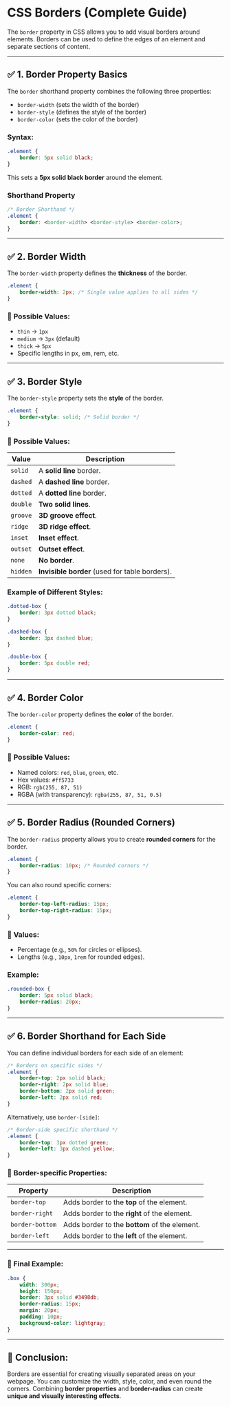 # CSS Borders (Complete Guide)

The `border` property in CSS allows you to add visual borders around elements. Borders can be used to define the edges of an element and separate sections of content.

---

## ✅ 1. Border Property Basics

The `border` shorthand property combines the following three properties:
- `border-width` (sets the width of the border)
- `border-style` (defines the style of the border)
- `border-color` (sets the color of the border)

### Syntax:
```css
.element {
    border: 5px solid black;
}
```

This sets a **5px solid black border** around the element.

### Shorthand Property
```css
/* Border Shorthand */
.element {
    border: <border-width> <border-style> <border-color>;
}
```

---

## ✅ 2. Border Width

The `border-width` property defines the **thickness** of the border.

```css
.element {
    border-width: 2px; /* Single value applies to all sides */
}
```

### 🔸 **Possible Values:**
- `thin` → `1px`
- `medium` → `3px` (default)
- `thick` → `5px`
- Specific lengths in px, em, rem, etc.

---

## ✅ 3. Border Style

The `border-style` property sets the **style** of the border.

```css
.element {
    border-style: solid; /* Solid border */
}
```

### 🔸 **Possible Values:**
| Value            | Description |
|------------------|-------------|
| `solid`          | A **solid line** border. |
| `dashed`         | A **dashed line** border. |
| `dotted`         | A **dotted line** border. |
| `double`         | **Two solid lines**. |
| `groove`         | **3D groove effect**. |
| `ridge`          | **3D ridge effect**. |
| `inset`          | **Inset effect**. |
| `outset`         | **Outset effect**. |
| `none`           | **No border**. |
| `hidden`         | **Invisible border** (used for table borders). |

### Example of Different Styles:
```css
.dotted-box {
    border: 3px dotted black;
}

.dashed-box {
    border: 3px dashed blue;
}

.double-box {
    border: 5px double red;
}
```

---

## ✅ 4. Border Color

The `border-color` property defines the **color** of the border.

```css
.element {
    border-color: red;
}
```

### 🔸 **Possible Values:**
- Named colors: `red`, `blue`, `green`, etc.
- Hex values: `#ff5733`
- RGB: `rgb(255, 87, 51)`
- RGBA (with transparency): `rgba(255, 87, 51, 0.5)`

---

## ✅ 5. Border Radius (Rounded Corners)

The `border-radius` property allows you to create **rounded corners** for the border.

```css
.element {
    border-radius: 10px; /* Rounded corners */
}
```

You can also round specific corners:

```css
.element {
    border-top-left-radius: 15px;
    border-top-right-radius: 15px;
}
```

### 🔸 **Values:**
- Percentage (e.g., `50%` for circles or ellipses).
- Lengths (e.g., `10px`, `1rem` for rounded edges).

### Example:
```css
.rounded-box {
    border: 5px solid black;
    border-radius: 20px;
}
```

---

## ✅ 6. Border Shorthand for Each Side

You can define individual borders for each side of an element:

```css
/* Borders on specific sides */
.element {
    border-top: 2px solid black;
    border-right: 2px solid blue;
    border-bottom: 2px solid green;
    border-left: 2px solid red;
}
```

Alternatively, use `border-[side]`:

```css
/* Border-side specific shorthand */
.element {
    border-top: 3px dotted green;
    border-left: 3px dashed yellow;
}
```

### 🔸 **Border-specific Properties:**
| Property    | Description |
|-------------|-------------|
| `border-top` | Adds border to the **top** of the element. |
| `border-right` | Adds border to the **right** of the element. |
| `border-bottom` | Adds border to the **bottom** of the element. |
| `border-left` | Adds border to the **left** of the element. |

---

### 🎯 Final Example:
```css
.box {
    width: 300px;
    height: 150px;
    border: 3px solid #3498db;
    border-radius: 15px;
    margin: 20px;
    padding: 10px;
    background-color: lightgray;
}
```

---

## 🎉 Conclusion:
Borders are essential for creating visually separated areas on your webpage. You can customize the width, style, color, and even round the corners. Combining **border properties** and **border-radius** can create **unique and visually interesting effects**.

